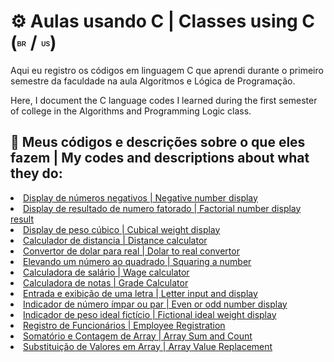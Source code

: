 <h1>⚙️ Aulas usando C | Classes using C (<sup><sub><b><span style="font-size: 10px; font-family: Arial, sans-serif;">BR</span></b></sub></sup> / <sup><sub><b><span style="font-size: 10px; font-family: Arial, sans-serif;">US</span></b></sub></sup>)</h1>

  <p>Aqui eu registro os códigos em linguagem C que aprendi durante o primeiro semestre da faculdade na aula Algoritmos e Lógica de Programação.</p>
  <p>Here, I document the C language codes I learned during the first semester of college in the Algorithms and Programming Logic class.</p>
  
<h2>📌 Meus códigos e descrições sobre o que eles fazem | My codes and descriptions about what they do:</h2>
  <li><a href="https://github.com/gabriellatcc/Classes-in-C/tree/main/codes/negativenum">Display de números negativos | Negative number display</a></li>
  <li><a href="https://github.com/gabriellatcc/Classes-in-C/tree/main/codes/factorial"> Display de resultado de numero fatorado | Factorial number display result</a></li>
  <li><a href="https://github.com/gabriellatcc/Classes-in-C/tree/main/codes/cubicalweight">Display de peso cúbico | Cubical weight display</a></li>
  <li><a href="https://github.com/gabriellatcc/Classes-in-C/tree/main/codes/distance">Calculador de distancia | Distance calculator</a></li>
  <li><a href="https://github.com/gabriellatcc/Classes-in-C/tree/main/codes/dollartoreal">Convertor de dolar para real | Dolar to real convertor</a></li>
  <li><a href="https://github.com/gabriellatcc/Classes-in-C/blob/main/codes/numbersquare/">Elevando um número ao quadrado | Squaring a number</a></li>
  <li><a href="https://github.com/gabriellatcc/Classes-in-C/blob/main/codes/wagecalculator/">Calculadora de salário | Wage calculator</a></li>
  <li><a href="https://github.com/gabriellatcc/Classes-in-C/blob/main/codes/gradecalculator/">Calculadora de notas | Grade Calculator</a></li>
  <li><a href="https://github.com/gabriellatcc/Classes-in-C/blob/main/codes/letter/">Entrada e exibição de uma letra | Letter input and display</a></li>
  <li><a href="https://github.com/gabriellatcc/Classes-in-C/blob/main/codes/evenorodd/">Indicador de número ímpar ou par | Even or odd number display</li>
  <li><a href="https://github.com/gabriellatcc/Classes-in-C/blob/main/codes/idealweight/">Indicador de peso ideal fictício | Fictional ideal weight display</li>
  <li><a href="https://github.com/gabriellatcc/Classes-in-C/blob/main/codes/employeeregistration/">Registro de Funcionários | Employee Registration</li>
  <li><a href="https://github.com/gabriellatcc/Classes-in-C/blob/main/codes/arraysumandcount/">Somatório e Contagem de Array | Array Sum and Count</li>
  <li><a href="https://github.com/gabriellatcc/Classes-in-C/blob/main/codes/arrayreplace/">Substituição de Valores em Array | Array Value Replacement</li>

